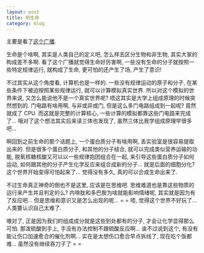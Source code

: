 ```yaml
---
layout: post
title: 哟生命
category: blog
---
```


主要是看了[这个广播](https://www.douban.com/people/sho_chiu/status/1880934591/).

生命是个啥啊, 其实是人类自己的定义吧, 怎么样去区分生物和非生物, 其实大家的构成差不多啊. 看了这个广播就觉得生命好厉害啊, 一些没有生命的分子就按照一些特定规律运行, 就构成了生命, 更可怕的还产生了场, 产生了意识!

不过其实从这个角度看, 计算机也是一样的. 一些没有规律运动的原子和分子, 在某些条件下被迫按照某些规律运行, 就可以计算模拟真实世界. 所以对这个模拟的世界来说, 又怎么能说他不是一个真实世界呢? 唔这其实是大学上组成原理的时候突然想到的. 门电路有啥用啊, 与非或异或门, 但是这么多门电路组成到一起呢? 竟然就成了 CPU. 而这就是完整的计算核心, 一些计算的模拟都靠这些门电路来完成了... 哦对了这个想法其实后来读三体也发现了, 虽然三体比我学组成原理早很多吧... 

啊回到之前生命的那个话题上, 一个蛋白质分子有啥用啊, 丢实验室是很容易提取出来的. 但是很多个蛋白质分子, 和其他的分子结合, 就可以完成类似营养运输的功能, 脱氧核糖核酸又可以以一些规律抱团组合在一起, 来引导这些蛋白质分子如何运动, 如何跟其他的分子产生化学反应来组合成新的分子... 就是后面的细胞分化? 这个世界开始变得可怕起来了... 觉得没有多久, 真的可以合成生命出来了.

不过生命真正神奇的倒也不是这里, 应该是在思维吧. 思维难道也是靠这些物质的运行来产生并且判定的么? 内啡肽和多巴胺为啥就能影响情绪呢, 其实就是因为有了反应吧... 但是思维和意识又是怎么出现的呢... = = 唔, 觉得这个世界不好玩了... 人类要认识自己太难了.

嗷对了, 正是因为我们的组成成分就是这些到处都有的分子, 才会让化学显得那么可怕. 那泼硫酸到手上, 手没有办法控制不跟硫酸反应啊... 诶不过说到这个, 有没有能让伤口加速愈合的催化剂啊... 实在是太想伤口愈合早点拆线了, 现在吃个饭都难... 虽然没有继续吞刀子了 = =